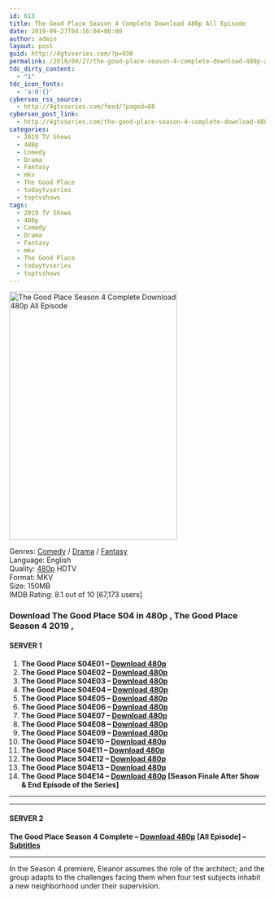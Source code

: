 ```yaml
---
id: 613
title: The Good Place Season 4 Complete Download 480p All Episode
date: 2019-09-27T04:16:04+00:00
author: admin
layout: post
guid: http://4gtvseries.com/?p=930
permalink: /2019/09/27/the-good-place-season-4-complete-download-480p-all-episode-3/
tdc_dirty_content:
  - "1"
tdc_icon_fonts:
  - 'a:0:{}'
cyberseo_rss_source:
  - http://4gtvseries.com/feed/?paged=88
cyberseo_post_link:
  - http://4gtvseries.com/the-good-place-season-4-complete-download-480p-all-episode/
categories:
  - 2019 TV Shows
  - 480p
  - Comedy
  - Drama
  - Fantasy
  - mkv
  - The Good Place
  - todaytvseries
  - toptvshows
tags:
  - 2019 TV Shows
  - 480p
  - Comedy
  - Drama
  - Fantasy
  - mkv
  - The Good Place
  - todaytvseries
  - toptvshows
---
```

<img loading="lazy" class="aligncenter" src="https://3.bp.blogspot.com/-Bj-dDswmdSk/XY1snOYP7pI/AAAAAAAAASw/NT5mn_KbU1UQY1QX4XaUJdQbvA4OUbYGQCK4BGAYYCw/s1600/The%2BGood%2BPlace%2BSeason%2B4.jpg" alt="The Good Place Season 4 Complete Download 480p All Episode" width="330" height="488" />

Genres: <a href="http://4gtvseries.com/tag/comedy/" data-wpel-link="internal">Comedy</a> /&nbsp;<a href="http://4gtvseries.com/tag/drama/" data-wpel-link="internal">Drama</a> / <a href="http://4gtvseries.com/tag/fantasy/" data-wpel-link="internal">Fantasy</a>  
Language: English  
Quality:&nbsp;<a href="http://4gtvseries.com/tag/480p/" data-wpel-link="internal">480p</a>&nbsp;HDTV  
Format: MKV  
Size: 150MB  
IMDB Rating: 8.1 out of 10 [67,173 users]

### **Download The Good Place S04 in 480p , The Good Place Season 4 2019 ,&nbsp;**

#### <span><strong>SERVER 1</strong></span>

  1. **The Good Place S04E01 – <a href="http://slink.dl480p.xyz/NBE0hb8" data-wpel-link="external" target="_blank" rel="nofollow external noopener noreferrer" class="wpel-icon-left"><i class="wpel-icon fa fa-download" aria-hidden="true"></i>Download 480p</a>**
  2. **The Good Place S04E02 – <a href="http://slink.dl480p.xyz/hyZV" data-wpel-link="external" target="_blank" rel="nofollow external noopener noreferrer" class="wpel-icon-left"><i class="wpel-icon fa fa-download" aria-hidden="true"></i>Download 480p</a>**
  3. **The Good Place S04E03 – <a href="http://slink.dl480p.xyz/8VUgU" data-wpel-link="external" target="_blank" rel="nofollow external noopener noreferrer" class="wpel-icon-left"><i class="wpel-icon fa fa-download" aria-hidden="true"></i>Download 480p</a>**
  4. **The Good Place S04E04 – <a href="http://slink.dl480p.xyz/4X7o2D" data-wpel-link="external" target="_blank" rel="nofollow external noopener noreferrer" class="wpel-icon-left"><i class="wpel-icon fa fa-download" aria-hidden="true"></i>Download 480p</a>**
  5. **The Good Place S04E05 – <a href="http://slink.dl480p.xyz/5OOWZ5fn" data-wpel-link="external" target="_blank" rel="nofollow external noopener noreferrer" class="wpel-icon-left"><i class="wpel-icon fa fa-download" aria-hidden="true"></i>Download 480p</a>**
  6. **The Good Place S04E06 – <a href="http://slink.dl480p.xyz/xZVFEUdM" data-wpel-link="external" target="_blank" rel="nofollow external noopener noreferrer" class="wpel-icon-left"><i class="wpel-icon fa fa-download" aria-hidden="true"></i>Download 480p</a>**
  7. **The Good Place S04E07 – <a href="http://slink.dl480p.xyz/Pf9sGhC" data-wpel-link="external" target="_blank" rel="nofollow external noopener noreferrer" class="wpel-icon-left"><i class="wpel-icon fa fa-download" aria-hidden="true"></i>Download 480p</a>**
  8. **The Good Place S04E08 – <a href="http://slink.dl480p.xyz/KHmWF" data-wpel-link="external" target="_blank" rel="nofollow external noopener noreferrer" class="wpel-icon-left"><i class="wpel-icon fa fa-download" aria-hidden="true"></i>Download 480p</a>**
  9. **The Good Place S04E09 – <a href="http://slink.dl480p.xyz/QCspW" data-wpel-link="external" target="_blank" rel="nofollow external noopener noreferrer" class="wpel-icon-left"><i class="wpel-icon fa fa-download" aria-hidden="true"></i>Download 480p</a>**
 10. **The Good Place S04E10 – <a href="http://slink.dl480p.xyz/YsXvu" data-wpel-link="external" target="_blank" rel="nofollow external noopener noreferrer" class="wpel-icon-left"><i class="wpel-icon fa fa-download" aria-hidden="true"></i>Download 480p</a>**
 11. **The Good Place S04E11 – <a href="http://slink.dl480p.xyz/jkiDGoL9" data-wpel-link="external" target="_blank" rel="nofollow external noopener noreferrer" class="wpel-icon-left"><i class="wpel-icon fa fa-download" aria-hidden="true"></i>Download 480p</a>**
 12. **The Good Place S04E12 – <a href="http://slink.dl480p.xyz/JXJjbU" data-wpel-link="external" target="_blank" rel="nofollow external noopener noreferrer" class="wpel-icon-left"><i class="wpel-icon fa fa-download" aria-hidden="true"></i>Download 480p</a>**
 13. **The Good Place S04E13 – <a href="http://slink.dl480p.xyz/Yee8aE" data-wpel-link="external" target="_blank" rel="nofollow external noopener noreferrer" class="wpel-icon-left"><i class="wpel-icon fa fa-download" aria-hidden="true"></i>Download 480p</a>**
 14. **The Good Place S04E14 – <a href="http://slink.dl480p.xyz/BCBaj" data-wpel-link="external" target="_blank" rel="nofollow external noopener noreferrer" class="wpel-icon-left"><i class="wpel-icon fa fa-download" aria-hidden="true"></i>Download 480p</a> [Season Finale After Show & End Episode of the Series]**

* * *

* * *

#### <span><strong>SERVER 2</strong></span>

**The Good Place Season 4 Complete – <a href="http://dl480p.xyz/702/" data-wpel-link="external" target="_blank" rel="nofollow external noopener noreferrer" class="wpel-icon-left"><i class="wpel-icon fa fa-download" aria-hidden="true"></i>Download 480p</a> [All Episode] – <a href="https://subscene.com/subtitles/the-good-place-fourth-season" data-wpel-link="external" target="_blank" rel="nofollow external noopener noreferrer" class="wpel-icon-left"><i class="wpel-icon fa fa-download" aria-hidden="true"></i>Subtitles</a>**

* * *

In the Season 4 premiere, Eleanor assumes the role of the architect; and the group adapts to the challenges facing them when four test subjects inhabit a new neighborhood under their supervision.

<div align="center">
</div>